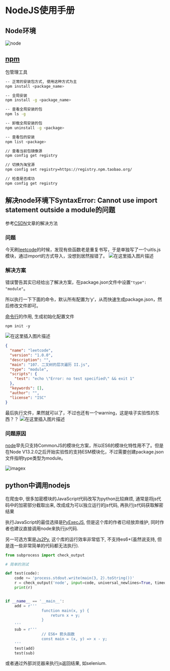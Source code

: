 # NodeJS使用手册

## Node环境

![node](https://p0.meituan.net/dpplatform/52e4924c2169cdd69a3c4027ecde965e8335.png)

## [npm](https://www.npmjs.com.cn/)

包管理工具

```bash
-- 正常的安装包方式, 使用这种方式为主
npm install <package_name>

-- 全局安装
npm install -g <package_name>

-- 查看全局安装的包
npm ls -g

-- 卸载全局安装的包
npm uninstall -g <package>

-- 查看包的安装
npm list <package>

// 查看当前包镜像源
npm config get registry

// 切换为淘宝源
npm config set registry=https://registry.npm.taobao.org/

// 检查是否成功
npm config get registry
```

## 解决node环境下SyntaxError: Cannot use import statement outside a module的问题

参考[CSDN](https://blog.csdn.net/sinat_36521655/article/details/109863364)文章的解决方法

### 问题

今天刷[leetcode](https://so.csdn.net/so/search?q=leetcode&spm=1001.2101.3001.7020)的时候，发现有些函数老是重复书写，于是单独写了一个uitls.js模块，通过import的方式导入，没想到居然报错了。
![在这里插入图片描述](https://img-blog.csdnimg.cn/20201120201457249.png?x-oss-process=image/watermark,type_ZmFuZ3poZW5naGVpdGk,shadow_10,text_aHR0cHM6Ly9ibG9nLmNzZG4ubmV0L3NpbmF0XzM2NTIxNjU1,size_16,color_FFFFFF,t_70#pic_center)

### 解决方案

错误警告其实已经给出了解决方案，在package.json文件中设置`"type": "module"`。

所以执行一下下面的命令，默认所有配置为‘y’，从而快速生成package.json，然后修改文件即可。

[命令行](https://www.cnblogs.com/WD-NewDemo/p/11141384.html)的作用,  生成初始化配置文件

```
npm init -y
```

![在这里插入图片描述](https://img-blog.csdnimg.cn/20201120202345826.png?x-oss-process=image/watermark,type_ZmFuZ3poZW5naGVpdGk,shadow_10,text_aHR0cHM6Ly9ibG9nLmNzZG4ubmV0L3NpbmF0XzM2NTIxNjU1,size_16,color_FFFFFF,t_70#pic_center)

```json
{
  "name": "leetcode",
  "version": "1.0.0",
  "description": "",
  "main": "107. 二叉树的层次遍历 II.js",
  "type": "module",
  "scripts": {
    "test": "echo \"Error: no test specified\" && exit 1"
  },
  "keywords": [],
  "author": "",
  "license": "ISC"
}
```

最后执行文件，果然就可以了，不过也还有一个warning，这是啥子实验性的东西？？
![在这里插入图片描述](https://img-blog.csdnimg.cn/20201120202618450.png#pic_center)

### 问题原因

[node](https://so.csdn.net/so/search?q=node&spm=1001.2101.3001.7020)早先只支持CommonJS的模块化方案，所以ES6的模块化特性用不了。但是在Node V13.2.0之后开始实验性的支持ESM模块化，不过需要创建package.json文件指明type类型为module。

![imagex](https://p1.meituan.net/dpplatform/c0848976a3d631635aaa81188aab6d8837583.png)

## python中调用nodejs

在爬虫中, 很多加密模块的JavaScript代码改写为python比较麻烦, 通常是将js代码中的加密部分截取出来, 改成成为可以独立运行的js代码, 再执行js代码获取解密结果

执行JavaScript的最佳选择是[PyExecJS](https://pypi.org/project/PyExecJS/), 但是这个库的作者已经放弃维护, 同时作者也建议直接调用node来执行js代码.

另一可选方案是[Js2Py](https://pypi.org/project/Js2Py/), 这个库的运行效率非常低下, 不支持es6+(虽然说支持, 但是连一些非常简单的代码都无法执行).

```python
from subprocess import check_output

# 简单的测试

def test(code):
    code += 'process.stdout.write(main(3, 2).toString())'
    r = check_output('node', input=code, universal_newlines=True, timeout=100)
    print(r)


if __name__ == '__main__':
    add = r'''
                function main(x, y) {
                    return x + y;
                }
    '''
    sub = r'''
                // ES6+ 箭头函数
                const main = (x, y) => x - y;
    '''
    test(add)
    test(sub)
```

或者通过外部浏览器来执行js返回结果, 如selenium.
